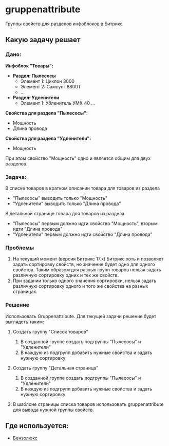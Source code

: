 # gruppenattribute
Группы свойств для разделов инфоблоков в Битрикс

## Какую задачу решает
### Дано:

**Инфоблок "Товары":**
  - **Раздел: Пылесосы**
    - Элемент 1: Циклон 3000
    - Элемент 2: Самсунг 8800Т
    - ...
  - **Раздел: Удленители**
    - Элемент 1: Убленитель УМК-40
    ...
    
**Свойства для раздела "Пылесосы":**
- Мощность
- Длина провода

**Свойства для раздела "Удленители":**
- Мощность

При этом свойство "Мощность" одно и является общим для двух разделов.

### Задача:
В списке товаров в кратком описании товара для товаров из раздела
- "Пылесосы" выводить только "Мощность"
- "Удленители" выводить только "Длина провода"

В детальной странице товара для товаров из раздела
- "Пылесосы" первым должно идти свойство "Мощность", вторым идти "Длина провода"
- "Удленители" первым должно идти свойство "Длина провода"

### Проблемы
1. На текущий момент (версия Битрикс 17.х) Битрикс хоть и позволяет задать сортировку свойств, но значение будет одно для одного свойства. Таким образом для разных групп товаров нельзя задать различную сортировку одних и тех же свойств.
2. При задании только одного значения сортировки, нельзя задать различную сортировку одного и того же свойства на разных страницах.

### Решение
Использовать Gruppenattribute.
Для текущей задачи решение будет выглядеть таким:

1. Создать группу "Список товаров"
   1. В созданной группе создать подгруппы "Пылесосы" и "Удленители"
   2. В каждую из подгрупп добавить нужные свойства и задать нужную сортировку

2. Создать группу "Детальная страница"
   1. В созданной группе создать подгруппы "Пылесосы" и "Удленители"
   2. В каждую из подгрупп добавить нужные свойства и задать нужную сортировку

3. В шаблоне страницы списка товаров использовать gruppenattribute для вывода нужной группы свойств.

## Где используется:
- [Бензолюкс](http://benzolux-shop.ru)
